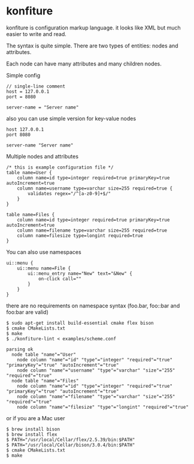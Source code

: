 konfiture
======

konfiture is configuration markup language. it looks like XML but much easier to write and read.

The syntax is quite simple. There are two types of entities: nodes and attributes.

Each node can have many attributes and many children nodes. 


Simple config

```
// single-line comment
host = 127.0.0.1
port = 8080

server-name = "Server name"
```

also you can use simple version for key-value nodes
```
host 127.0.0.1
port 8080

server-name "Server name"
````

Multiple nodes and attributes

```
/* this is example configuration file */
table name=User {
    column name=id type=integer required=true primaryKey=true autoIncrement=true
    column name=username type=varchar size=255 required=true {
        validates regex="/^[a-z0-9]+$/"
    }
}

table name=Files {
    column name=id type=integer required=true primaryKey=true autoIncrement=true
    column name=filename type=varchar size=255 required=true
    column name=filesize type=longint required=true
}
```

You can also use namespaces 
```
ui::menu {
    ui::menu name=File {
        ui::menu_entry name="New" text="&New" {
            on-click call=""
        }
    }
}
```

there are no requirements on namespace syntax (foo.bar, foo::bar and foo:bar are valid)

```
$ sudo apt-get install build-essential cmake flex bison
$ cmake CMakeLists.txt
$ make
$ ./konfiture-lint < examples/scheme.conf

parsing ok
  node table "name"="User"
    node column "name"="id" "type"="integer" "required"="true" "primaryKey"="true" "autoIncrement"="true"
    node column "name"="username" "type"="varchar" "size"="255" "required"="true"
  node table "name"="Files"
    node column "name"="id" "type"="integer" "required"="true" "primaryKey"="true" "autoIncrement"="true"
    node column "name"="filename" "type"="varchar" "size"="255" "required"="true"
    node column "name"="filesize" "type"="longint" "required"="true"

```

or if you are a Mac user
```
$ brew install bison
$ brew install flex
$ PATH="/usr/local/Cellar/flex/2.5.39/bin:$PATH"
$ PATH="/usr/local/Cellar/bison/3.0.4/bin:$PATH"
$ cmake CMakeLists.txt
$ make
```
